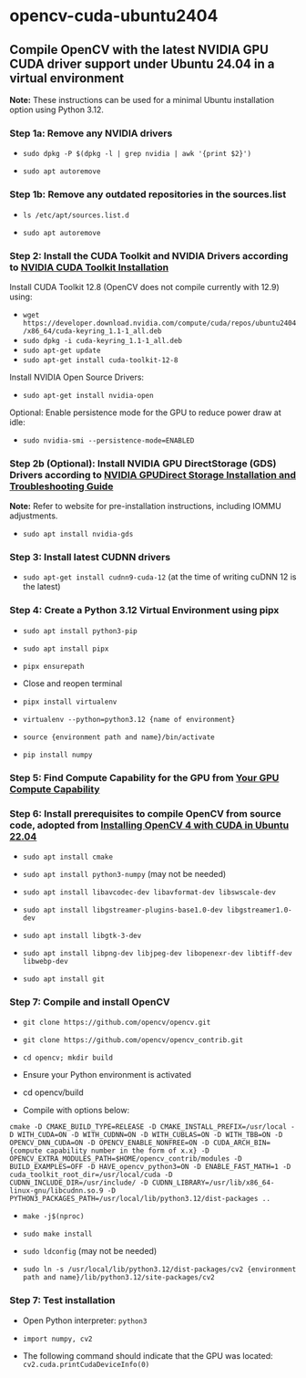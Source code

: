# opencv-cuda-ubuntu2404
## Compile OpenCV with the latest NVIDIA GPU CUDA driver support under Ubuntu 24.04 in a virtual environment

**Note:** These instructions can be used for a minimal Ubuntu installation option using Python 3.12.

### Step 1a: Remove any NVIDIA drivers

* `sudo dpkg -P $(dpkg -l | grep nvidia | awk '{print $2}')`

* `sudo apt autoremove`

### Step 1b: Remove any outdated repositories in the sources.list

* `ls /etc/apt/sources.list.d`

* `sudo apt autoremove`

### Step 2: Install the CUDA Toolkit and NVIDIA Drivers according to [NVIDIA CUDA Toolkit Installation](https://developer.nvidia.com/cuda-downloads?target_os=Linux&target_arch=x86_64&Distribution=Ubuntu&target_version=24.04&target_type=deb_network)

Install CUDA Toolkit 12.8 (OpenCV does not compile currently with 12.9) using:

* `wget https://developer.download.nvidia.com/compute/cuda/repos/ubuntu2404/x86_64/cuda-keyring_1.1-1_all.deb`
* `sudo dpkg -i cuda-keyring_1.1-1_all.deb`
* `sudo apt-get update`
* `sudo apt-get install cuda-toolkit-12-8`

Install NVIDIA Open Source Drivers:

* `sudo apt-get install nvidia-open`

Optional: Enable persistence mode for the GPU to reduce power draw at idle:

* `sudo nvidia-smi --persistence-mode=ENABLED`

### Step 2b (Optional): Install NVIDIA GPU DirectStorage (GDS) Drivers according to [NVIDIA GPUDirect Storage Installation and Troubleshooting Guide](https://docs.nvidia.com/gpudirect-storage/troubleshooting-guide/index.html)

**Note:** Refer to website for pre-installation instructions, including IOMMU adjustments.

* `sudo apt install nvidia-gds`

### Step 3: Install latest CUDNN drivers 

* `sudo apt-get install cudnn9-cuda-12` (at the time of writing cuDNN 12 is the latest)

### Step 4: Create a Python 3.12 Virtual Environment using pipx

* `sudo apt install python3-pip`

* `sudo apt install pipx`

* `pipx ensurepath`

* Close and reopen terminal

* `pipx install virtualenv`

* `virtualenv --python=python3.12 {name of environment}`

* `source {environment path and name}/bin/activate`

* `pip install numpy`

### Step 5: Find Compute Capability for the GPU from [Your GPU Compute Capability](https://developer.nvidia.com/cuda-gpus)

### Step 6: Install prerequisites to compile OpenCV from source code, adopted from [Installing OpenCV 4 with CUDA in Ubuntu 22.04](https://towardsdev.com/installing-opencv-4-with-cuda-in-ubuntu-20-04-fde6d6a0a367)

* `sudo apt install cmake`

* `sudo apt install python3-numpy` (may not be needed)

* `sudo apt install libavcodec-dev libavformat-dev libswscale-dev`

* `sudo apt install libgstreamer-plugins-base1.0-dev libgstreamer1.0-dev`

* `sudo apt install libgtk-3-dev`

* `sudo apt install libpng-dev libjpeg-dev libopenexr-dev libtiff-dev libwebp-dev`

* `sudo apt install git`

### Step 7: Compile and install OpenCV

* `git clone https://github.com/opencv/opencv.git`

* `git clone https://github.com/opencv/opencv_contrib.git`

* `cd opencv; mkdir build`

* Ensure your Python environment is activated

* cd opencv/build

* Compile with options below:
```
cmake -D CMAKE_BUILD_TYPE=RELEASE -D CMAKE_INSTALL_PREFIX=/usr/local -D WITH_CUDA=ON -D WITH_CUDNN=ON -D WITH_CUBLAS=ON -D WITH_TBB=ON -D OPENCV_DNN_CUDA=ON -D OPENCV_ENABLE_NONFREE=ON -D CUDA_ARCH_BIN={compute capability number in the form of x.x} -D OPENCV_EXTRA_MODULES_PATH=$HOME/opencv_contrib/modules -D BUILD_EXAMPLES=OFF -D HAVE_opencv_python3=ON -D ENABLE_FAST_MATH=1 -D cuda_toolkit_root_dir=/usr/local/cuda -D CUDNN_INCLUDE_DIR=/usr/include/ -D CUDNN_LIBRARY=/usr/lib/x86_64-linux-gnu/libcudnn.so.9 -D PYTHON3_PACKAGES_PATH=/usr/local/lib/python3.12/dist-packages ..
```

* `make -j$(nproc)`

* `sudo make install`

* `sudo ldconfig` (may not be needed)

* `sudo ln -s /usr/local/lib/python3.12/dist-packages/cv2 {environment path and name}/lib/python3.12/site-packages/cv2`

### Step 7: Test installation

* Open Python interpreter: `python3`

* `import numpy, cv2`

* The following command should indicate that the GPU was located: `cv2.cuda.printCudaDeviceInfo(0)`


